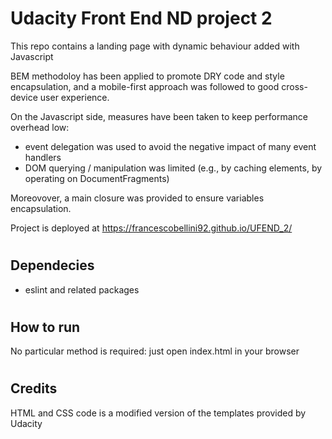 # Udacity Front End ND project 2

This repo contains a landing page with dynamic behaviour added with Javascript

BEM methodoloy has been applied to promote DRY code and style encapsulation, and a mobile-first approach was followed to good cross-device user experience.

On the Javascript side, measures have been taken to keep performance overhead low: 
 - event delegation was used to avoid the negative impact of many event handlers
 - DOM querying / manipulation was limited (e.g., by caching elements, by operating on DocumentFragments)

Moreovover, a main closure was provided to ensure variables encapsulation.


Project is deployed at https://francescobellini92.github.io/UFEND_2/

#
## Dependecies
 - eslint and related packages

#
## How to run 
 No particular method is required: just open index.html in your browser

#
## Credits

HTML and CSS code is a modified version of the templates provided by Udacity